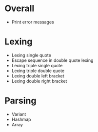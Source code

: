 # Overall

* Print error messages

# Lexing

* Lexing single quote
* Escape sequence in double quote lexing
* Lexing triple single quote
* Lexing triple double quote
* Lexing double left bracket
* Lexing double right bracket

# Parsing

* Variant
* Hashmap
* Array
